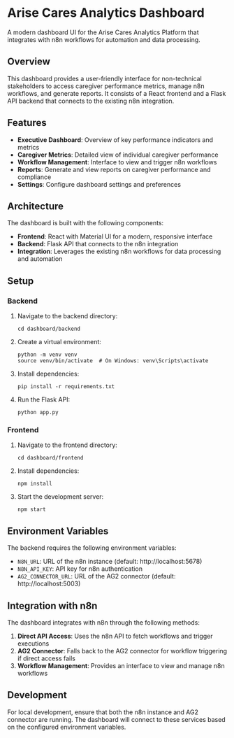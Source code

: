 # Arise Cares Analytics Dashboard

A modern dashboard UI for the Arise Cares Analytics Platform that integrates with n8n workflows for automation and data processing.

## Overview

This dashboard provides a user-friendly interface for non-technical stakeholders to access caregiver performance metrics, manage n8n workflows, and generate reports. It consists of a React frontend and a Flask API backend that connects to the existing n8n integration.

## Features

- **Executive Dashboard**: Overview of key performance indicators and metrics
- **Caregiver Metrics**: Detailed view of individual caregiver performance
- **Workflow Management**: Interface to view and trigger n8n workflows
- **Reports**: Generate and view reports on caregiver performance and compliance
- **Settings**: Configure dashboard settings and preferences

## Architecture

The dashboard is built with the following components:

- **Frontend**: React with Material UI for a modern, responsive interface
- **Backend**: Flask API that connects to the n8n integration
- **Integration**: Leverages the existing n8n workflows for data processing and automation

## Setup

### Backend

1. Navigate to the backend directory:
   ```
   cd dashboard/backend
   ```

2. Create a virtual environment:
   ```
   python -m venv venv
   source venv/bin/activate  # On Windows: venv\Scripts\activate
   ```

3. Install dependencies:
   ```
   pip install -r requirements.txt
   ```

4. Run the Flask API:
   ```
   python app.py
   ```

### Frontend

1. Navigate to the frontend directory:
   ```
   cd dashboard/frontend
   ```

2. Install dependencies:
   ```
   npm install
   ```

3. Start the development server:
   ```
   npm start
   ```

## Environment Variables

The backend requires the following environment variables:

- `N8N_URL`: URL of the n8n instance (default: http://localhost:5678)
- `N8N_API_KEY`: API key for n8n authentication
- `AG2_CONNECTOR_URL`: URL of the AG2 connector (default: http://localhost:5003)

## Integration with n8n

The dashboard integrates with n8n through the following methods:

1. **Direct API Access**: Uses the n8n API to fetch workflows and trigger executions
2. **AG2 Connector**: Falls back to the AG2 connector for workflow triggering if direct access fails
3. **Workflow Management**: Provides an interface to view and manage n8n workflows

## Development

For local development, ensure that both the n8n instance and AG2 connector are running. The dashboard will connect to these services based on the configured environment variables.
